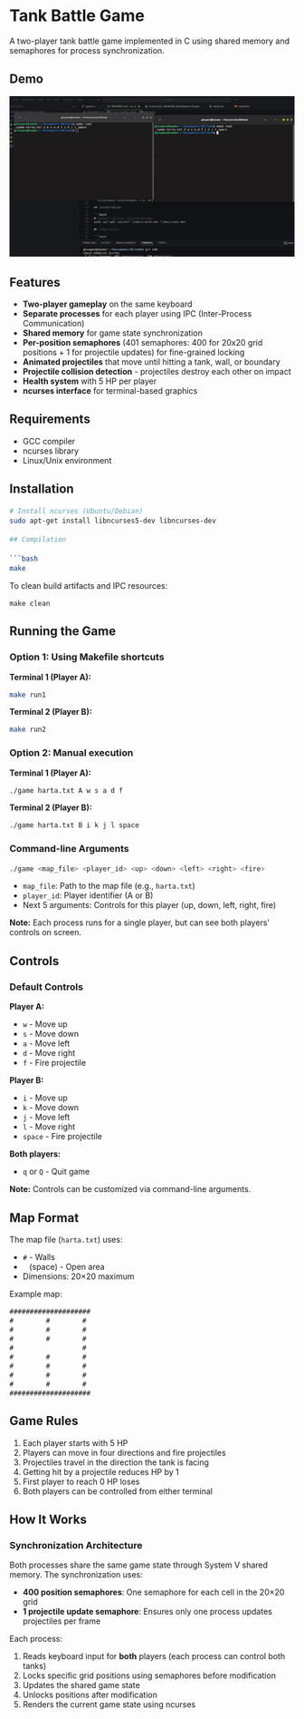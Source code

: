 # Tank Battle Game

A two-player tank battle game implemented in C using shared memory and semaphores for process synchronization.

## Demo

![Gameplay Demo](tank.gif)

## Features

- **Two-player gameplay** on the same keyboard
- **Separate processes** for each player using IPC (Inter-Process Communication)
- **Shared memory** for game state synchronization
- **Per-position semaphores** (401 semaphores: 400 for 20x20 grid positions + 1 for projectile updates) for fine-grained locking
- **Animated projectiles** that move until hitting a tank, wall, or boundary
- **Projectile collision detection** - projectiles destroy each other on impact
- **Health system** with 5 HP per player
- **ncurses interface** for terminal-based graphics


## Requirements

- GCC compiler
- ncurses library
- Linux/Unix environment

## Installation

```bash
# Install ncurses (Ubuntu/Debian)
sudo apt-get install libncurses5-dev libncurses-dev

## Compilation

```bash
make
```

To clean build artifacts and IPC resources:

```
make clean
```

## Running the Game

### Option 1: Using Makefile shortcuts

**Terminal 1 (Player A):**
```bash
make run1
```

**Terminal 2 (Player B):**
```bash
make run2
```

### Option 2: Manual execution

**Terminal 1 (Player A):**
```bash
./game harta.txt A w s a d f
```

**Terminal 2 (Player B):**
```bash
./game harta.txt B i k j l space
```

### Command-line Arguments

```bash
./game <map_file> <player_id> <up> <down> <left> <right> <fire>
```

- `map_file`: Path to the map file (e.g., `harta.txt`)
- `player_id`: Player identifier (A or B)
- Next 5 arguments: Controls for this player (up, down, left, right, fire)

**Note:** Each process runs for a single player, but can see both players' controls on screen.

## Controls

### Default Controls

**Player A:**
- `w` - Move up
- `s` - Move down
- `a` - Move left
- `d` - Move right
- `f` - Fire projectile

**Player B:**
- `i` - Move up
- `k` - Move down
- `j` - Move left
- `l` - Move right
- `space` - Fire projectile

**Both players:**
- `q` or `Q` - Quit game  

**Note:** Controls can be customized via command-line arguments.

## Map Format

The map file (`harta.txt`) uses:
- `#` - Walls
- ` ` (space) - Open area
- Dimensions: 20×20 maximum

Example map:
```
####################
#        #        #
#        #        #
#        #        #
#                 #
#        #        #
#        #        #
#        #        #
#        #        #
####################
```

## Game Rules

1. Each player starts with 5 HP
2. Players can move in four directions and fire projectiles
3. Projectiles travel in the direction the tank is facing
4. Getting hit by a projectile reduces HP by 1
5. First player to reach 0 HP loses
6. Both players can be controlled from either terminal

## How It Works

### Synchronization Architecture

Both processes share the same game state through System V shared memory. The synchronization uses:

- **400 position semaphores**: One semaphore for each cell in the 20×20 grid
- **1 projectile update semaphore**: Ensures only one process updates projectiles per frame

Each process:
1. Reads keyboard input for **both** players (each process can control both tanks)
2. Locks specific grid positions using semaphores before modification
3. Updates the shared game state
4. Unlocks positions after modification
5. Renders the current game state using ncurses
